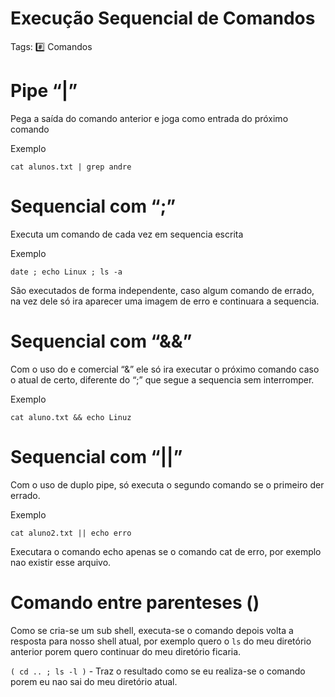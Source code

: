 # Execução Sequencial de Comandos

Tags: #️⃣ Comandos

# Pipe “|”

Pega a saída do comando anterior e joga como entrada do próximo comando

Exemplo

`cat alunos.txt | grep andre`

# Sequencial com “;”

Executa um comando de cada vez em sequencia escrita

Exemplo

`date ; echo Linux ; ls -a`

São executados de forma independente, caso algum comando de errado, na vez dele só ira aparecer uma imagem de erro e continuara a sequencia.

# Sequencial com “&&”

Com o uso do e comercial “&” ele só ira executar o próximo comando caso o atual de certo, diferente do “;” que segue a sequencia sem interromper.

Exemplo 

`cat aluno.txt && echo Linuz`

# Sequencial com “||”

Com o uso de duplo pipe, só executa o segundo comando se o primeiro der errado.

Exemplo

`cat aluno2.txt || echo erro`

Executara o comando echo apenas se o comando cat de erro, por exemplo nao existir esse arquivo.

# Comando entre parenteses ()

Como se cria-se um sub shell, executa-se o comando depois volta a resposta para nosso shell atual, por exemplo quero o `ls` do meu diretório anterior porem quero continuar do meu diretório ficaria.

`( cd .. ; ls -l )` - Traz o resultado como se eu realiza-se o comando porem eu nao sai do meu diretório atual.